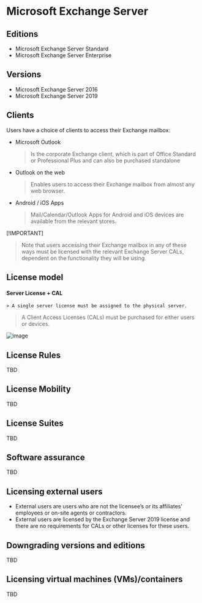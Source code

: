 # Microsoft Exchange Server
## Editions
- Microsoft Exchange Server Standard
- Microsoft Exchange Server Enterprise

## Versions
- Microsoft Exchange Server 2016
- Microsoft Exchange Server 2019

## Clients
Users have a choice of clients to access their Exchange mailbox:
- Microsoft Outlook
    > Is the corporate Exchange client, which is part of Office Standard or Professional Plus and can also be purchased standalone
- Outlook on the web
    > Enables users to access their Exchange mailbox from almost any web browser.
- Android / iOS Apps
    > Mail/Calendar/Outlook Apps for Android and iOS devices are available from the relevant stores.

[!IMPORTANT] 
> Note that users accessing their Exchange mailbox in any of these ways must be licensed with the relevant Exchange Server CALs, dependent on the functionality they will be using.

## License model
#### **Server License + CAL**
	> A single server license must be assigned to the physical server.
  > A Client Access Licenses (CALs) must be purchased for either users or devices.
 
![image](https://github.com/JiriSlof/KnowledgeBase/assets/168433423/1b522288-91e8-4322-bc14-ca8b3c19b3f1)

## License Rules
TBD



## License Mobility
TBD

## License Suites
TBD

## Software assurance
TBD

## Licensing external users
- External users are users who are not the licensee’s or its affiliates’ employees or on-site agents or contractors.
- External users are licensed by the Exchange Server 2019 license and there are no requirements for CALs or other licenses for these users.

## Downgrading versions and editions
TBD

## Licensing virtual machines (VMs)/containers
TBD

